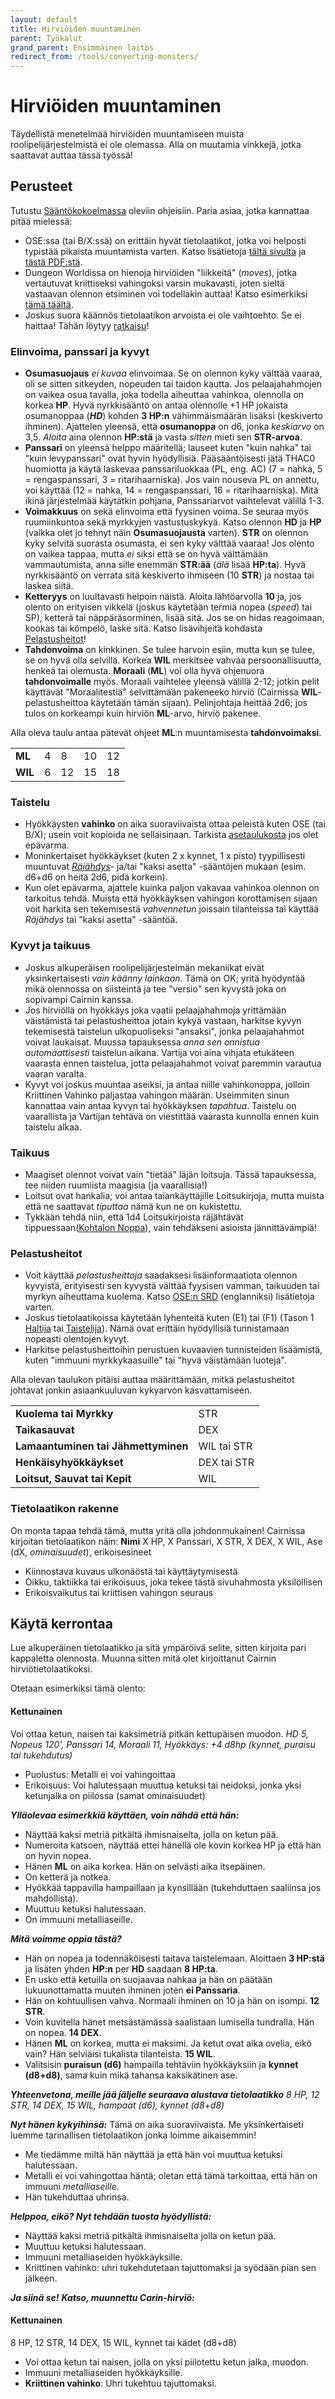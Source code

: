 ```yaml
---
layout: default
title: Hirviöiden muuntaminen
parent: Työkalut
grand_parent: Ensimmäinen laitos
redirect_from: /tools/converting-monsters/
---
```


# Hirviöiden muuntaminen

Täydellistä menetelmää hirviöiden muuntamiseen muista roolipelijärjestelmistä ei ole olemassa.
Alla on muutamia vinkkejä, jotka saattavat auttaa tässä työssä!

## Perusteet

Tutustu [Sääntökokoelmassa](https://fi.cairnrpg.com/cairn-srd/#hirviöiden-luominen) oleviin ohjeisiin. Paria asiaa, jotka kannattaa pitää mielessä:

- OSE:ssa (tai B/X:ssä) on erittäin hyvät tietolaatikot, jotka voi helposti typistää pikaista muuntamista varten. Katso lisätietoja [tältä sivulta](https://oldschoolessentials.necroticgnome.com/srd/index.php/General) ja [tästä PDF:stä](https://necroticgnome.com/products/old-school-essentials-adaptation-guidelines).
- Dungeon Worldissa on hienoja hirviöiden "liikkeitä" (_moves_), jotka vertautuvat kriittiseksi vahingoksi varsin mukavasti, joten sieltä vastaavan olennon etsiminen voi todellakin auttaa! Katso esimerkiksi [tämä täältä](http://codex.dungeon-world.com/monster/5698559156420608).
- Joskus suora käännös tietolaatikon arvoista ei ole vaihtoehto. Se ei haittaa! Tähän löytyy [ratkaisu](#käytä-kerrontaa)!

### Elinvoima, panssari ja kyvyt

- **Osumasuojaus** _ei kuvaa_ elinvoimaa. Se on olennon kyky välttää vaaraa, oli se sitten sitkeyden, nopeuden tai taidon kautta. Jos pelaajahahmojen on vaikea osua tavalla, joka todella aiheuttaa vahinkoa, olennolla on korkea **HP**. Hyvä nyrkkisääntö on antaa olennolle +1 HP jokaista osumanoppaa (_**HD**_) kohden **3 HP:n** vähimmäismäärän lisäksi (keskiverto ihminen). Ajattelen yleensä, että **osumanoppa** on d6, jonka _keskiarvo_ on 3,5. _Aloita_ aina olennon **HP:stä** ja vasta _sitten_ mieti sen **STR-arvoa**.
- **Panssari** on yleensä helppo määritellä; lauseet kuten "kuin nahka" tai "kuin levypanssari" ovat hyvin hyödyllisiä. Pääsääntöisesti jätä THAC0 huomiotta ja käytä laskevaa panssariluokkaa (PL, eng. AC) (7 = nahka, 5 = rengaspanssari, 3 = ritarihaarniska). Jos vain nouseva PL on annettu, voi käyttää (12 = nahka, 14 = rengaspanssari, 16 = ritarihaarniska). Mitä ikinä järjestelmää käytätkin pohjana, Panssariarvot vaihtelevat välillä 1-3.
- **Voimakkuus** on sekä elinvoima että fyysinen voima. Se seuraa myös ruumiinkuntoa sekä myrkkyjen vastustuskykyä. Katso olennon **HD** ja **HP** (vaikka olet jo tehnyt näin **Osumasuojausta** varten). **STR** on olennon kyky selvitä suorasta osumasta, ei sen kyky välttää vaaraa! Jos olento on vaikea tappaa, mutta _ei_ siksi että se on hyvä välttämään vammautumista, anna sille enemmän **STR:ää** (_älä_ lisää **HP:ta**). Hyvä nyrkkisääntö on verrata sitä keskiverto ihmiseen (10 **STR**) ja nostaa tai laskea siitä.
- **Ketteryys** on luultavasti helpoin näistä. Aloita lähtöarvolla **10** ja, jos olento on erityisen vikkelä (joskus käytetään termiä nopea (_speed_) tai SP), ketterä tai näppäräsorminen, lisää sitä. Jos se on hidas reagoimaan, kookas tai kömpelö, laske sitä. Katso lisävihjeitä kohdasta [Pelastusheitot](#pelastusheitot)!
- **Tahdonvoima** on kinkkinen. Se tulee harvoin esiin, mutta kun se tulee, se on hyvä olla selvillä. Korkea **WIL** merkitsee vahvaa persoonallisuutta, henkeä tai olemusta. **Moraali** (**ML**) voi olla hyvä ohjenuora **tahdonvoimalle** myös. Moraali vaihtelee yleensä välillä 2-12; jotkin pelit käyttävät "Moraalitestiä" selvittämään pakeneeko hirviö (Cairnissa **WIL**-pelastusheittoa käytetään tämän sijaan). Pelinjohtaja heittää 2d6; jos tulos on korkeampi kuin hirviön **ML**-arvo, hirviö pakenee.

Alla oleva taulu antaa pätevät ohjeet **ML**:n muuntamisesta **tahdonvoimaksi**.

|         |   |    |    |    |
|---------|---|----|----|----|
| **ML**  | 4 | 8  | 10 | 12 |
| **WIL** | 6 | 12 | 15 | 18 |

### Taistelu

- Hyökkäysten **vahinko** on aika suoraviivaista ottaa peleistä kuten OSE (tai B/X); usein voit kopioida ne sellaisinaan. Tarkista [asetaulukosta](/cairn-srd/#aseet-1) jos olet epävarma.
- Moninkertaiset hyökkäykset (kuten 2 x kynnet, 1 x pisto) tyypillisesti muuntuvat [_Räjähdys_](/cairn-srd/##räjähdykset)- ja/tai "kaksi asetta" -sääntöjen mukaan (esim. d6+d6 on heitä 2d6, pidä korkein).
- Kun olet epävarma, ajattele kuinka paljon vakavaa vahinkoa olennon on tarkoitus tehdä. Muista että hyökkäyksen vahingon korottamisen sijaan voit harkita sen tekemisestä _vahvennetun_ joissain tilanteissa tai käyttää _Räjähdys_ tai "kaksi asetta" -sääntöä.

### Kyvyt ja taikuus

- Joskus alkuperäisen roolipelijärjestelmän mekaniikat eivät yksinkertaisesti _vain käänny lainkaan_. Tämä on OK; yritä hyödyntää mikä olennossa on siisteintä ja tee "versio" sen kyvystä joka on sopivampi Cairnin kanssa.
- Jos hirviöllä on hyökkäys joka vaatii pelaajahahmoja yrittämään väistämistä tai pelastusheittoa jotain kykyä vastaan, harkitse kyvyn tekemisestä taistelun ulkopuoliseksi "ansaksi", jonka pelaajahahmot voivat laukaisat. Muussa tapauksessa _anna sen onnistua automaattisesti_ taistelun aikana. Vartija voi aina vihjata etukäteen vaarasta ennen taistelua, jotta pelaajahahmot voivat paremmin varautua vaaran varalta.
- Kyvyt voi joskus muuntaa aseiksi, ja antaa niille vahinkonoppa, jolloin Kriittinen Vahinko paljastaa vahingon määrän. Useimmiten sinun kannattaa vain antaa kyvyn tai hyökkäyksen _tapahtua_. Taistelu on vaarallista ja Vartijan tehtävä on viestittää vaarasta kunnolla ennen kuin taistelu alkaa.

### Taikuus

- Maagiset olennot voivat vain "tietää" läjän loitsuja. Tässä tapauksessa, tee niiden ruumiista maagisia (ja vaarallisia!)
- Loitsut ovat hankalia; voi antaa taiankäyttäjille Loitsukirjoja, mutta muista että ne saattavat _tiputtaa_ nämä kun ne on kukistettu.
- Tykkään tehdä niin, että 1d4 Loitsukirjoista räjähtävät tippuessaan([Kohtalon Noppa](/cairn-srd/#kohtalon-noppa)), vain tehdäkseni asioista jännittävämpiä!

### Pelastusheitot

- Voit käyttää _pelastusheittoja_ saadaksesi lisäinformaatiota olennon kyvyistä, erityisesti sen kyvystä välttää fyysisen vamman, taikuuden tai myrkyn aiheuttama kuolema. Katso [OSE:n SRD](https://oldschoolessentials.necroticgnome.com/srd/index.php/Checks,_Damage,_Saves) (englanniksi) lisätietoja varten.
- Joskus tietolaatikoissa käytetään lyhenteitä kuten (E1) tai (F1) (Tason 1 [Haltija](https://oldschoolessentials.necroticgnome.com/srd/index.php/Elf) tai [Taistelija](https://oldschoolessentials.necroticgnome.com/srd/index.php/Fighter)). Nämä ovat erittäin hyödyllisiä tunnistamaan nopeasti olentojen kyvyt.
- Harkitse pelastusheittoihin perustuen kuvaavien tunnisteiden lisäämistä, kuten "immuuni myrkkykaasuille" tai "hyvä väistämään luoteja".

Alla olevan taulukon pitäisi auttaa määrittämään, mitkä pelastusheitot johtavat jonkin asiaankuuluvan kykyarvon kasvattamiseen.

|                                     |             |
| ----------------------------------- | ----------- |
| **Kuolema tai Myrkky**              | STR         |
| **Taikasauvat**                     | DEX         |
| **Lamaantuminen tai Jähmettyminen** | WIL tai STR |
| **Henkäisyhyökkäykset**             | DEX tai STR |
| **Loitsut, Sauvat tai Kepit**       | WIL         |

### Tietolaatikon rakenne

 On monta tapaa tehdä tämä, mutta yritä olla johdonmukainen! Cairnissa kirjoitan tietolaatikon näin:
**Nimi**
X HP, X Panssari, X STR, X DEX, X WIL, Ase (dX, _ominaisuudet_), erikoisesineet
- Kiinnostava kuvaus ulkonäöstä tai käyttäytymisestä
- Oikku, taktiikka tai erikoisuus, joka tekee tästä sivuhahmosta yksilöllisen
- Erikoisvaikutus tai kriittisen vahingon seuraus

## Käytä kerrontaa

Lue alkuperäinen tietolaatikko ja sitä ympäröivä selite, sitten kirjoita pari kappaletta olennosta. Muunna sitten mitä olet kirjoittanut Cairnin hirviötietolaatikoksi.

Otetaan esimerkiksi tämä olento:

#### Kettunainen

Voi ottaa ketun, naisen tai kaksimetriä pitkän kettupäisen muodon.
_HD 5, Nopeus 120', Panssari 14, Moraali 11, Hyökkäys: +4 d8hp (kynnet, puraisu tai tukehdutus)_
- Puolustus: Metalli ei voi vahingoittaa
- Erikoisuus: Voi halutessaan muuttua ketuksi tai neidoksi, jonka yksi ketunjalka on piilossa (samat ominaisuudet)

_**Ylläolevaa esimerkkiä käyttäen, voin nähdä että hän:**_
- Näyttää kaksi metriä pitkältä ihmisnaiselta, jolla on ketun pää.
- Numeroita katsoen, näyttää ettei hänellä ole kovin korkea HP ja että hän on hyvin nopea.
- Hänen **ML** on aika korkea. Hän on selvästi aika itsepäinen.
- On ketterä ja notkea.
- Hyökkää tappavilla hampaillaan ja kynsillään (tukehduttaen saaliinsa jos mahdollista).
- Muuttuu ketuksi halutessaan.
- On immuuni metalliaseille.

_**Mitä voimme oppia tästä?**_
- Hän on nopea ja todennäköisesti taitava taistelemaan. Aloittaen **3 HP:stä** ja lisäten yhden **HP:n** per **HD** saadaan **8 HP:ta**.
- En usko että ketuilla on suojaavaa nahkaa ja hän on päätään lukuunottamatta muuten ihminen joten **ei Panssaria**.
- Hän on kohtuullisen vahva. Normaali ihminen on 10 ja hän on isompi. **12 STR**.
- Voin kuvitella hänet metsästämässä saalistaan lumisella tundralla. Hän on nopea. **14 DEX**.
- Hänen **ML** on korkea, mutta ei maksimi. Ja ketut ovat aika ovelia, eikö vain? Hän selviäisi tukalista tilanteista. **15 WIL**.
- Valitsisin **puraisun (d6)** hampailla tehtäviin hyökkäyksiin ja **kynnet (d8+d8)**, sama kuin mikä tahansa kaksikätinen ase.

_**Yhteenvetona, meille jää jäljelle seuraava alustava tietolaatikko**_
_8 HP, 12 STR, 14 DEX, 15 WIL, hampaat (d6), kynnet (d8+d8)_

_**Nyt hänen kykyihinsä:**_
Tämä on aika suoraviivaista. Me yksinkertaiseti luemme tarinallisen tietolaatikon jonka loimme aikaisemmin!
- Me tiedämme miltä hän näyttää ja että hän voi muuttua ketuksi halutessaan.
- Metalli ei voi vahingottaa häntä; oletan että tämä tarkoittaa, että hän on immuuni _metalliaseille_.
- Hän tukehduttaa uhrinsa.

_**Helppoa, eikö? Nyt tehdään tuosta hyödyllistä:**_
- Näyttää kaksi metriä pitkältä ihmisnaiselta jolla on ketun pää.
- Muuttuu ketuksi halutessaan.
- Immuuni metalliaseiden hyökkäyksille.
- Kriittinen vahinko: uhri tukehdutetaan tajuttomaksi ja syödään pian sen jälkeen.

_**Ja siinä se!**_
_**Katso, muunnettu Carin-hirviö:**_

#### Kettunainen

8 HP, 12 STR, 14 DEX, 15 WIL, kynnet tai kädet (d8+d8)

- Voi ottaa ketun tai naisen, jolla on yksi piilotettu ketun jalka, muodon.
- Immuuni metalliaseiden hyökkäyksille.
- **Kriittinen vahinko**: Uhri tukehtuu tajuttomaksi.

